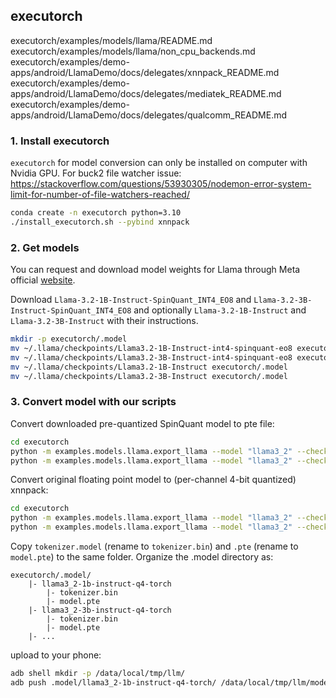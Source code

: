 ## executorch

executorch/examples/models/llama/README.md
executorch/examples/models/llama/non_cpu_backends.md
executorch/examples/demo-apps/android/LlamaDemo/docs/delegates/xnnpack_README.md
executorch/examples/demo-apps/android/LlamaDemo/docs/delegates/mediatek_README.md
executorch/examples/demo-apps/android/LlamaDemo/docs/delegates/qualcomm_README.md

### 1. Install executorch
`executorch` for model conversion can only be installed on computer with Nvidia GPU. For buck2 file watcher issue: https://stackoverflow.com/questions/53930305/nodemon-error-system-limit-for-number-of-file-watchers-reached/
```bash
conda create -n executorch python=3.10
./install_executorch.sh --pybind xnnpack
```

### 2. Get models
You can request and download model weights for Llama through Meta official [website](https://llama.meta.com/).

Download `Llama-3.2-1B-Instruct-SpinQuant_INT4_EO8` and `Llama-3.2-3B-Instruct-SpinQuant_INT4_EO8` and optionally `Llama-3.2-1B-Instruct` and `Llama-3.2-3B-Instruct` with their instructions.

```bash
mkdir -p executorch/.model
mv ~/.llama/checkpoints/Llama3.2-1B-Instruct-int4-spinquant-eo8 executorch/.model
mv ~/.llama/checkpoints/Llama3.2-3B-Instruct-int4-spinquant-eo8 executorch/.model
mv ~/.llama/checkpoints/Llama3.2-1B-Instruct executorch/.model
mv ~/.llama/checkpoints/Llama3.2-3B-Instruct executorch/.model
```

### 3. Convert model with our scripts
Convert downloaded pre-quantized SpinQuant model to pte file:
```bash
cd executorch
python -m examples.models.llama.export_llama --model "llama3_2" --checkpoint .model/Llama3.2-1B-Instruct-int4-spinquant-eo8/consolidated.00.pth --params .model/Llama3.2-1B-Instruct-int4-spinquant-eo8/params.json -kv --use_sdpa_with_kv_cache -X -d fp32 --xnnpack-extended-ops --preq_mode 8da4w_output_8da8w --preq_group_size 32 --max_seq_length 2048 --max_context_length 2048 --preq_embedding_quantize 8,0 --use_spin_quant native --metadata '{"get_bos_id":128000, "get_eos_ids":[128009, 128001]}' --output-dir .model/ --output_name "llama3_2-1b-spinquant.pte"
python -m examples.models.llama.export_llama --model "llama3_2" --checkpoint .model/Llama3.2-3B-Instruct-int4-spinquant-eo8/consolidated.00.pth --params .model/Llama3.2-3B-Instruct-int4-spinquant-eo8/params.json -kv --use_sdpa_with_kv_cache -X -d fp32 --xnnpack-extended-ops --preq_mode 8da4w_output_8da8w --preq_group_size 32 --max_seq_length 2048 --max_context_length 2048 --preq_embedding_quantize 8,0 --use_spin_quant native --metadata '{"get_bos_id":128000, "get_eos_ids":[128009, 128001]}' --output-dir .model/ --output_name "llama3_2-3b-spinquant.pte"
```

Convert original floating point model to (per-channel 4-bit quantized) xnnpack:
```bash
cd executorch
python -m examples.models.llama.export_llama --model "llama3_2" --checkpoint .model/Llama3.2-1B-Instruct/consolidated.00.pth --params .model/Llama3.2-1B-Instruct/params.json -kv --use_sdpa_with_kv_cache -X -d fp32 --xnnpack-extended-ops --pt2e_quantize xnnpack_dynamic_qc4 --embedding-quantize 8,0 --max_seq_length 2048 --max_context_length 2048 --metadata '{"get_bos_id":128000, "get_eos_ids":[128009, 128001]}' --output-dir .model/ --output_name "llama3_2-1b-Q4.pte"
python -m examples.models.llama.export_llama --model "llama3_2" --checkpoint .model/Llama3.2-3B-Instruct/consolidated.00.pth --params .model/Llama3.2-3B-Instruct/params.json -kv --use_sdpa_with_kv_cache -X -d fp32 --xnnpack-extended-ops --pt2e_quantize xnnpack_dynamic_qc4 --embedding-quantize 8,0 --max_seq_length 2048 --max_context_length 2048 --metadata '{"get_bos_id":128000, "get_eos_ids":[128009, 128001]}' --output-dir .model/ --output_name "llama3_2-3b-Q4.pte"
``` 

Copy `tokenizer.model` (rename to `tokenizer.bin`) and `.pte`  (rename to `model.pte`) to the same folder. Organize the .model directory as:

```
executorch/.model/
    |- llama3_2-1b-instruct-q4-torch
        |- tokenizer.bin
        |- model.pte
    |- llama3_2-3b-instruct-q4-torch
        |- tokenizer.bin
        |- model.pte
    |- ...
```


upload to your phone:

```bash
adb shell mkdir -p /data/local/tmp/llm/
adb push .model/llama3_2-1b-instruct-q4-torch/ /data/local/tmp/llm/model
```